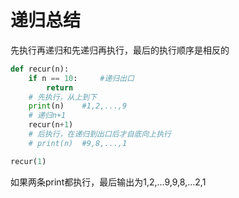 # 递归总结

先执行再递归和先递归再执行，最后的执行顺序是相反的

```python
def recur(n):
    if n == 10:     #递归出口
        return
    # 先执行，从上到下
    print(n)    #1,2,...,9
    # 递归n+1
    recur(n+1)	
    # 后执行，在递归到出口后才自底向上执行
    # print(n)  #9,8,...,1

recur(1)
```

如果两条print都执行，最后输出为1,2,...9,9,8,...2,1

